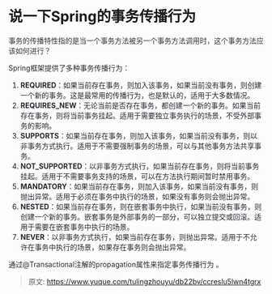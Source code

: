 # 说一下Spring的事务传播行为

<font style="color:rgb(51, 51, 51);">事务的传播特性指的是当一个事务方法被另一个事务方法调用时，这个事务方法应该如何进行？ </font>

<font style="color:rgb(36, 41, 47);"> Spring框架提供了多种事务传播行为：</font>

1. **<font style="color:rgb(36, 41, 47);">REQUIRED</font>**<font style="color:rgb(36, 41, 47);">：如果当前存在事务，则加入该事务，如果当前没有事务，则创建一个新的事务。这是最常用的传播行为，也是默认的，适用于大多数情况。</font>
2. **<font style="color:rgb(36, 41, 47);">REQUIRES_NEW</font>**<font style="color:rgb(36, 41, 47);">：无论当前是否存在事务，都创建一个新的事务。如果当前存在事务，则将当前事务挂起。适用于需要独立事务执行的场景，不受外部事务的影响。</font>
3. **<font style="color:rgb(36, 41, 47);">SUPPORTS</font>**<font style="color:rgb(36, 41, 47);">：如果当前存在事务，则加入该事务，如果当前没有事务，则以非事务方式执行。适用于不需要强制事务的场景，可以与其他事务方法共享事务。</font>
4. **<font style="color:rgb(36, 41, 47);">NOT_SUPPORTED</font>**<font style="color:rgb(36, 41, 47);">：以非事务方式执行，如果当前存在事务，则将当前事务挂起。适用于不需要事务支持的场景，可以在方法执行期间暂时禁用事务。</font>
5. **<font style="color:rgb(36, 41, 47);">MANDATORY</font>**<font style="color:rgb(36, 41, 47);">：如果当前存在事务，则加入该事务，如果当前没有事务，则抛出异常。适用于必须在事务中执行的场景，如果没有事务则会抛出异常。</font>
6. **<font style="color:rgb(36, 41, 47);">NESTED</font>**<font style="color:rgb(36, 41, 47);">：如果当前存在事务，则在嵌套事务中执行，如果当前没有事务，则创建一个新的事务。嵌套事务是外部事务的一部分，可以独立提交或回滚。适用于需要在嵌套事务中执行的场景。</font>
7. **<font style="color:rgb(36, 41, 47);">NEVER</font>**<font style="color:rgb(36, 41, 47);">：以非事务方式执行，如果当前存在事务，则抛出异常。适用于不允许在事务中执行的场景，如果存在事务则会抛出异常。</font>

<font style="color:rgb(36, 41, 47);">通过@Transactional注解的propagation属性来指定事务传播行为 。</font>



> 原文: <https://www.yuque.com/tulingzhouyu/db22bv/ccreslu5lwn4tgrx>